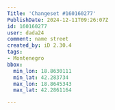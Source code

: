 ```yaml
---
Title: 'Changeset #160160277'
PublishDate: 2024-12-11T09:26:07Z
id: 160160277
user: dada24
comment: name street
created_by: iD 2.30.4
tags:
- Montenegro
bbox:
  min_lon: 18.8630111
  min_lat: 42.283734
  max_lon: 18.8645343
  max_lat: 42.2861164

---
```

